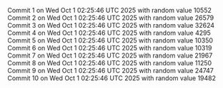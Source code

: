 Commit 1 on Wed Oct  1 02:25:46 UTC 2025 with random value 10552
Commit 2 on Wed Oct  1 02:25:46 UTC 2025 with random value 26579
Commit 3 on Wed Oct  1 02:25:46 UTC 2025 with random value 32624
Commit 4 on Wed Oct  1 02:25:46 UTC 2025 with random value 4295
Commit 5 on Wed Oct  1 02:25:46 UTC 2025 with random value 10350
Commit 6 on Wed Oct  1 02:25:46 UTC 2025 with random value 10319
Commit 7 on Wed Oct  1 02:25:46 UTC 2025 with random value 21967
Commit 8 on Wed Oct  1 02:25:46 UTC 2025 with random value 11250
Commit 9 on Wed Oct  1 02:25:46 UTC 2025 with random value 24747
Commit 10 on Wed Oct  1 02:25:46 UTC 2025 with random value 19482

